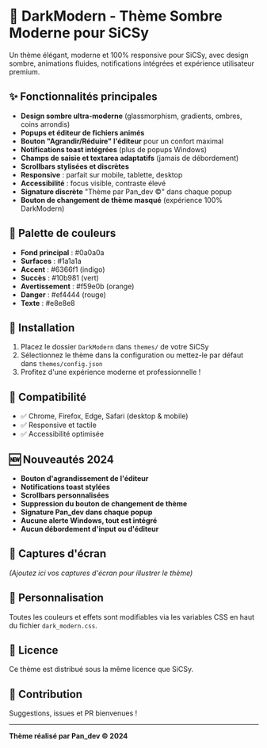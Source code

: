 # 🌙 DarkModern - Thème Sombre Moderne pour SiCSy

Un thème élégant, moderne et 100% responsive pour SiCSy, avec design sombre, animations fluides, notifications intégrées et expérience utilisateur premium.

## ✨ Fonctionnalités principales

- **Design sombre ultra-moderne** (glassmorphism, gradients, ombres, coins arrondis)
- **Popups et éditeur de fichiers animés**
- **Bouton "Agrandir/Réduire" l'éditeur** pour un confort maximal
- **Notifications toast intégrées** (plus de popups Windows)
- **Champs de saisie et textarea adaptatifs** (jamais de débordement)
- **Scrollbars stylisées et discrètes**
- **Responsive** : parfait sur mobile, tablette, desktop
- **Accessibilité** : focus visible, contraste élevé
- **Signature discrète** "Thème par Pan_dev ©" dans chaque popup
- **Bouton de changement de thème masqué** (expérience 100% DarkModern)

## 🎨 Palette de couleurs

- **Fond principal** : #0a0a0a
- **Surfaces** : #1a1a1a
- **Accent** : #6366f1 (indigo)
- **Succès** : #10b981 (vert)
- **Avertissement** : #f59e0b (orange)
- **Danger** : #ef4444 (rouge)
- **Texte** : #e8e8e8

## 🚀 Installation

1. Placez le dossier `DarkModern` dans `themes/` de votre SiCSy
2. Sélectionnez le thème dans la configuration ou mettez-le par défaut dans `themes/config.json`
3. Profitez d'une expérience moderne et professionnelle !

## 📱 Compatibilité

- ✅ Chrome, Firefox, Edge, Safari (desktop & mobile)
- ✅ Responsive et tactile
- ✅ Accessibilité optimisée

## 🆕 Nouveautés 2024

- **Bouton d'agrandissement de l'éditeur**
- **Notifications toast stylées**
- **Scrollbars personnalisées**
- **Suppression du bouton de changement de thème**
- **Signature Pan_dev dans chaque popup**
- **Aucune alerte Windows, tout est intégré**
- **Aucun débordement d'input ou d'éditeur**

## 📸 Captures d'écran

*(Ajoutez ici vos captures d'écran pour illustrer le thème)*

## 🔧 Personnalisation

Toutes les couleurs et effets sont modifiables via les variables CSS en haut du fichier `dark_modern.css`.

## 📄 Licence

Ce thème est distribué sous la même licence que SiCSy.

## 🤝 Contribution

Suggestions, issues et PR bienvenues !

---

**Thème réalisé par Pan_dev © 2024** 
